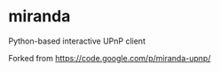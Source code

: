 miranda
=======

Python-based interactive UPnP client

Forked from https://code.google.com/p/miranda-upnp/
